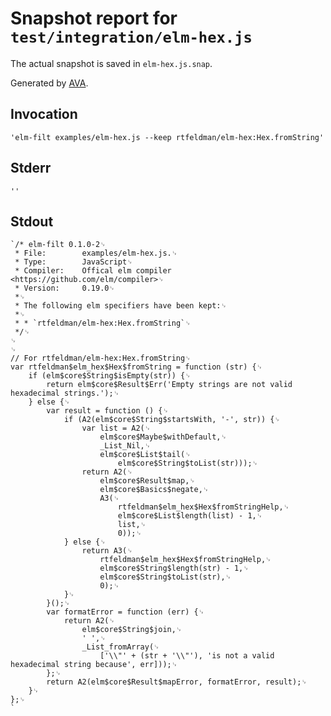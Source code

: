 # Snapshot report for `test/integration/elm-hex.js`

The actual snapshot is saved in `elm-hex.js.snap`.

Generated by [AVA](https://ava.li).

## Invocation

    'elm-filt examples/elm-hex.js --keep rtfeldman/elm-hex:Hex.fromString'

## Stderr

    ''

## Stdout

    `/* elm-filt 0.1.0-2␊
     * File:        examples/elm-hex.js.␊
     * Type:        JavaScript␊
     * Compiler:    Offical elm compiler <https://github.com/elm/compiler>␊
     * Version:     0.19.0␊
     *␊
     * The following elm specifiers have been kept:␊
     *␊
     * * `rtfeldman/elm-hex:Hex.fromString`␊
     */␊
    ␊
    ␊
    // For rtfeldman/elm-hex:Hex.fromString␊
    var rtfeldman$elm_hex$Hex$fromString = function (str) {␊
    	if (elm$core$String$isEmpty(str)) {␊
    		return elm$core$Result$Err('Empty strings are not valid hexadecimal strings.');␊
    	} else {␊
    		var result = function () {␊
    			if (A2(elm$core$String$startsWith, '-', str)) {␊
    				var list = A2(␊
    					elm$core$Maybe$withDefault,␊
    					_List_Nil,␊
    					elm$core$List$tail(␊
    						elm$core$String$toList(str)));␊
    				return A2(␊
    					elm$core$Result$map,␊
    					elm$core$Basics$negate,␊
    					A3(␊
    						rtfeldman$elm_hex$Hex$fromStringHelp,␊
    						elm$core$List$length(list) - 1,␊
    						list,␊
    						0));␊
    			} else {␊
    				return A3(␊
    					rtfeldman$elm_hex$Hex$fromStringHelp,␊
    					elm$core$String$length(str) - 1,␊
    					elm$core$String$toList(str),␊
    					0);␊
    			}␊
    		}();␊
    		var formatError = function (err) {␊
    			return A2(␊
    				elm$core$String$join,␊
    				' ',␊
    				_List_fromArray(␊
    					['\\"' + (str + '\\"'), 'is not a valid hexadecimal string because', err]));␊
    		};␊
    		return A2(elm$core$Result$mapError, formatError, result);␊
    	}␊
    };␊
    `
